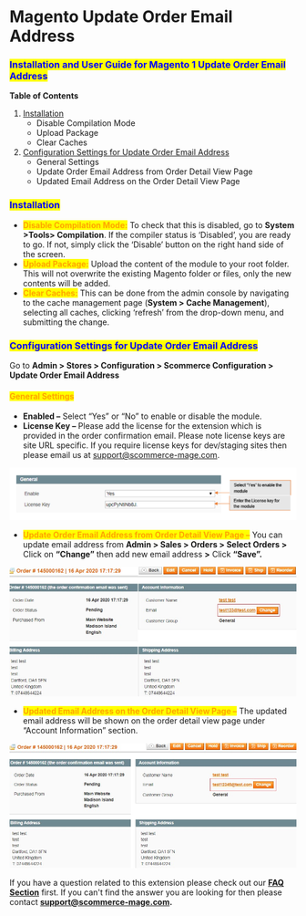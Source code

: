 # Magento Update Order Email Address

### <mark style="color:blue;">Installation and User Guide for Magento 1 Update Order Email Address</mark>

**Table of Contents**

1. [Installation ](magento-update-order-email-address.md#\_bookmark0)
   * Disable Compilation Mode&#x20;
   * Upload Package&#x20;
   * Clear Caches&#x20;
2. [Configuration Settings for Update Order Email Address ](magento-update-order-email-address.md#\_bookmark4)
   * General Settings&#x20;
   * Update Order Email Address from Order Detail View Page&#x20;
   * Updated Email Address on the Order Detail View Page&#x20;

### <mark style="color:blue;">Installation</mark> <a href="#bookmark0" id="bookmark0"></a>

* <mark style="color:orange;">**Disable Compilation Mode:**</mark> To check that this is disabled, go to **System >Tools> Compilation**. If the compiler status is ‘Disabled’, you are ready to go. If not, simply click the ‘Disable’ button on the right hand side of the screen.
* <mark style="color:orange;">**Upload Package:**</mark> Upload the content of the module to your root folder. This will not overwrite the existing Magento folder or files, only the new contents will be added.
* <mark style="color:orange;">**Clear Caches:**</mark> This can be done from the admin console by navigating to the cache management page (**System > Cache Management**), selecting all caches, clicking ‘refresh’ from the drop-down menu, and submitting the change.

### <mark style="color:blue;">Configuration Settings for Update Order Email Address</mark> <a href="#bookmark4" id="bookmark4"></a>

Go to **Admin > Stores > Configuration > Scommerce Configuration > Update Order Email Address**

#### <mark style="color:orange;">General Settings</mark> <a href="#bookmark5" id="bookmark5"></a>

* **Enabled –** Select “Yes” or “No” to enable or disable the module.
* **License Key –** Please add the license for the extension which is provided in the order confirmation email. Please note license keys are site URL specific. If you require license keys for dev/staging sites then please email us at [support@scommerce-mage.com](mailto:support@scommerce-mage.com).

![](../../.gitbook/assets/updateorderemail.jpg)

* <mark style="color:orange;">**Update Order Email Address from Order Detail View Page –**</mark> You can update email address from **Admin > Sales > Orders > Select Orders >** Click on **“Change”** then add new email address **>** Click **“Save”.**

![](<../../.gitbook/assets/2 (22)>)

* <mark style="color:orange;">**Updated Email Address on the Order Detail View Page –**</mark> The updated email address will be shown on the order detail view page under “Account Information” section.

![](<../../.gitbook/assets/3 (13)>)

If you have a question related to this extension please check out our [**FAQ Section**](https://www.scommerce-mage.com/magento-update-order-email-address.html#faq) first. If you can't find the answer you are looking for then please contact [**support@scommerce-mage.com**](mailto:core@scommerce-mage.com)**.**
